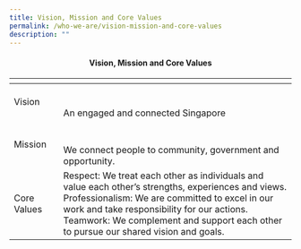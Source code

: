```yaml
---
title: Vision, Mission and Core Values
permalink: /who-we-are/vision-mission-and-core-values
description: ""
---
```

<center><h4> Vision, Mission and Core Values</h4></center>




| <!-- -->    | <!-- -->    |
|-------------|-------------|
| Vision  | <br> <br>   An engaged and connected Singapore          |
| Mission   |<br> <br>   We connect people to community, government and opportunity. |
| Core Values   | Respect: We treat each other as individuals and value each other’s strengths, experiences and views. <br>Professionalism: We are committed to excel in our work and take responsibility for our actions. <br> Teamwork: We complement and support each other to pursue our shared vision and goals.      |